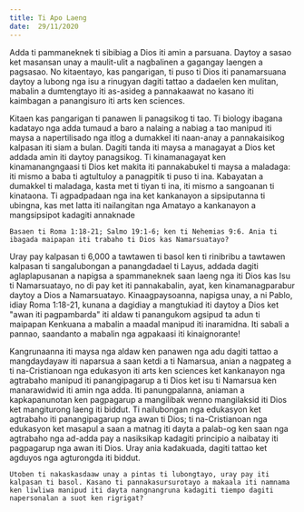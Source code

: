 ```yaml
---
title: Ti Apo Laeng
date:  29/11/2020
---
```


Adda ti pammaneknek ti sibibiag a Dios iti amin a parsuana. Daytoy a sasao ket masansan unay a maulit-ulit a nagbalinen a gagangay laengen a pagsasao. No kitaentayo, kas pangarigan, ti puso ti Dios iti panamarsuana daytoy a lubong nga isu a rinugyan dagiti tattao a dadaelen ken mulitan, mabalin a dumtengtayo iti as-asideg a pannakaawat no kasano iti kaimbagan a panangisuro iti arts ken sciences.

Kitaen kas pangarigan ti panawen li panagsikog ti tao. Ti biology ibagana kadatayo nga adda tumaud a baro a nalaing a nabiag a tao manipud iti maysa a napertilisado nga itlog a dumakkel iti naan-anay a pannakaisikog kalpasan iti siam a bulan. Dagiti tanda iti maysa a managayat a Dios ket addada amin iti daytoy panagsikog. Ti kinamanagayat ken kinamanangngaasi ti Dios ket makita iti pannakabukel ti maysa a maladaga: iti mismo a baba ti agtultuloy a panagpitik ti puso ti ina. Kabayatan a dumakkel ti maladaga, kasta met ti tiyan ti ina, iti mismo a sangoanan ti kinataona. Ti agpadpadaan nga ina ket kankanayon a sipsiputanna ti ubingna, kas met latta iti nailangitan nga Amatayo a kankanayon a mangsipsipot kadagiti annaknade

`Basaen ti Roma 1:18-21; Salmo 19:1-6; ken ti Nehemias 9:6. Ania ti ibagada maipapan iti trabaho ti Dios kas Namarsuatayo?`

Uray pay kalpasan ti 6,000 a tawtawen ti basol ken ti rinibribu a tawtawen kalpasan ti sangalubongan a panangdadael ti Layus, addada dagiti aglaplapusanan a napigsa a spammaneknek saan laeng nga iti Dios kas Isu ti Namarsuatayo, no di pay ket iti pannakabalin, ayat, ken kinamanagparabur daytoy a Dios a Namarsuatayo. Kinaagpaysoanna, napigsa unay, a ni Pablo, idiay Roma 1:18-21, kunana a dagidiay a mangtukiad iti daytoy a Dios ket "awan iti pagpambarda" iti aldaw ti panangukom agsipud ta adun ti maipapan Kenkuana a mabalin a maadal manipud iti inaramidna. Iti sabali a pannao, saandanto a mabalin nga agpakaasi iti kinaignorante!

Kangrunaanna iti maysa nga aldaw ken panawen nga adu dagiti tattao a mangdaydayaw iti naparsua a saan ketdi a ti Namarsua, anian a nagpateg a ti na-Cristianoan nga edukasyon iti arts ken sciences ket kankanayon nga agtrabaho manipud iti panangipagarup a ti Dios ket isu ti Namarsua ken manarawidwid iti amin nga adda. Iti panungpalanna, aniaman a kapkapanunotan ken pagpagarup a mangilibak wenno mangilaksid iti Dios ket mangiturong laeng iti biddut. Ti nailubongan nga edukasyon ket agtrabaho iti panangipagarup nga awan ti Dios; ti na-Cristianoan nga edukasyon ket masapul a saan a matnag iti dayta a palab-og ken saan nga agtrabaho nga ad-adda pay a nasiksikap kadagiti principio a naibatay iti pagpagarup nga awan iti Dios. Uray ania kadakuada, dagiti tattao ket agduyos nga agturongda iti biddut.

`Utoben ti nakaskasdaaw unay a pintas ti lubongtayo, uray pay iti kalpasan ti basol. Kasano ti pannakasursurotayo a makaala iti namnama ken liwliwa manipud iti dayta nangnangruna kadagiti tiempo dagiti napersonalan a suot ken rigrigat?`